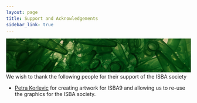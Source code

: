 ```yaml
---
layout: page
title: Support and Acknowledgements
sidebar_link: true
---
```


![Green_tubes](/assets/images/green_tubes.jpg)
We wish to thank the following people for their support of the ISBA society

- [Petra Korlevic](https://twitter.com/petrathepostdoc) for creating artwork for ISBA9 and allowing us to re-use the graphics for the ISBA society.
